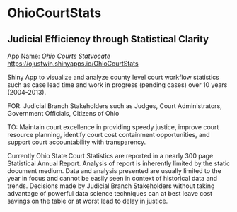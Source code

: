 # OhioCourtStats
## Judicial Efficiency through Statistical Clarity

App Name: *Ohio Courts Statvocate*  <a href="https://ojustwin.shinyapps.io/OhioCourtStats">https://ojustwin.shinyapps.io/OhioCourtStats</a>

Shiny App to visualize and analyze county level court workflow statistics such as case lead time and work in progress (pending cases) over 10 years (2004-2013).

FOR: Judicial Branch Stakeholders such as Judges, Court Administrators, Government Officials, Citizens of Ohio

TO: Maintain court excellence in providing speedy justice, improve court resource planning, identify court cost containment opportunities, and support court accountability with transparency.

Currently Ohio State Court Statistics are reported in a nearly 300 page Statistical Annual Report. 
Analysis of report is inherently limited by the static document medium. 
Data and analysis presented are usually limited to the year in focus and cannot be easily seen in context of historical data and trends. 
Decisions made by Judicial Branch Stakeholders without taking advantage of powerful data science techniques can at best leave cost savings on the table or at worst lead to delay in justice.
